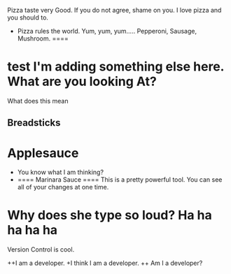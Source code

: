 Pizza taste very Good.  If you do not agree, shame on you.  I love pizza and you should to.
- Pizza rules the world.  Yum, yum, yum.....
Pepperoni, Sausage, Mushroom.
====

test
I'm adding something else here.
What are you looking At?
====

What does this mean

## Breadsticks

# Applesauce
- You know what I am thinking?
- ====
Marinara Sauce
====
This is a pretty powerful tool.  You can see all of your changes at one time.

Why does she type so loud?  Ha ha ha ha ha
====
Version Control is cool.

++I am a developer.
+I think I am a developer.
++ Am I a developer?
